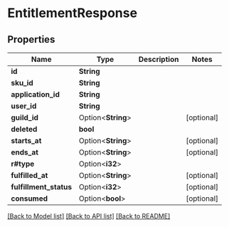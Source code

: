 # EntitlementResponse

## Properties

Name | Type | Description | Notes
------------ | ------------- | ------------- | -------------
**id** | **String** |  | 
**sku_id** | **String** |  | 
**application_id** | **String** |  | 
**user_id** | **String** |  | 
**guild_id** | Option<**String**> |  | [optional]
**deleted** | **bool** |  | 
**starts_at** | Option<**String**> |  | [optional]
**ends_at** | Option<**String**> |  | [optional]
**r#type** | Option<**i32**> |  | 
**fulfilled_at** | Option<**String**> |  | [optional]
**fulfillment_status** | Option<**i32**> |  | [optional]
**consumed** | Option<**bool**> |  | [optional]

[[Back to Model list]](../README.md#documentation-for-models) [[Back to API list]](../README.md#documentation-for-api-endpoints) [[Back to README]](../README.md)


